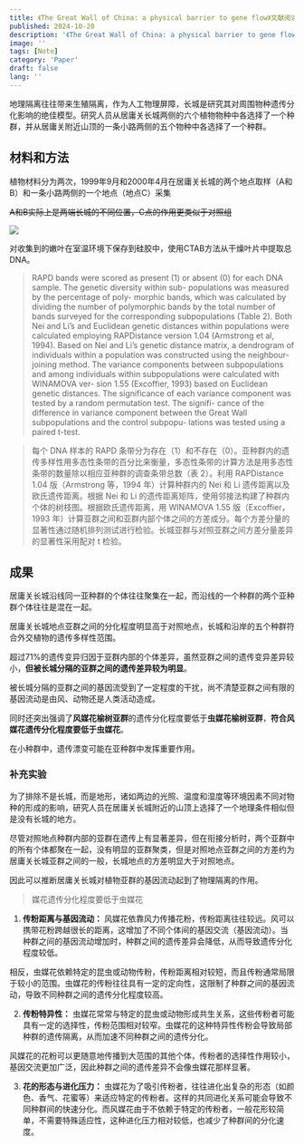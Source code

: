 ```yaml
---
title: 《The Great Wall of China: a physical barrier to gene flow》文献阅读笔记
published: 2024-10-20
description: '《The Great Wall of China: a physical barrier to gene flow》文献阅读笔记'
image: ''
tags: [Note]
category: 'Paper'
draft: false 
lang: ''
---
```

地理隔离往往带来生殖隔离，作为人工物理屏障，长城是研究其对周围物种遗传分化影响的绝佳模型。研究人员从居庸关长城两侧的六个植物物种中各选择了一个种群，并从居庸关附近山顶的一条小路两侧的五个物种中各选择了一个种群。

## 材料和方法

植物材料分为两次，1999年9月和2000年4月在居庸关长城的两个地点取样（A和B）和一条小路两侧的一个地点（地点C）采集

~~A和B实际上是两端长城的不同位置，C点的作用更类似于对照组~~

![](https://img.duckk.org/2024/10/cc942975cee2f583e5fda6cd32b78563.png)

对收集到的嫩叶在室温环境下保存到硅胶中，使用CTAB方法从干燥叶片中提取总DNA。

> RAPD bands were scored as present (1) or absent (0) for
each DNA sample. The genetic diversity within sub-
populations was measured by the percentage of poly-
morphic bands, which was calculated by dividing the
number of polymorphic bands by the total number of
bands surveyed for the corresponding subpopulations
(Table 2). Both Nei and Li’s and Euclidean genetic
distances within populations were calculated employing
RAPDistance version 1.04 (Armstrong et al, 1994). Based
on Nei and Li’s genetic distance matrix, a dendrogram of
individuals within a population was constructed using
the neighbour-joining method. The variance components
between subpopulations and among individuals within
subpopulations were calculated with WINAMOVA ver-
sion 1.55 (Excoffier, 1993) based on Euclidean genetic
distances. The significance of each variance component
was tested by a random permutation test. The signifi-
cance of the difference in variance component between
the Great Wall subpopulations and the control subpopu-
lations was tested using a paired t-test.

> 每个 DNA 样本的 RAPD 条带分为存在（1）和不存在（0）。亚种群内的遗传多样性用多态性条带的百分比来衡量，多态性条带的计算方法是用多态性条带的数量除以相应亚种群的调查条带总数（表 2）。利用 RAPDistance 1.04 版（Armstrong 等，1994 年）计算种群内的 Nei 和 Li 遗传距离以及欧氏遗传距离。根据 Nei 和 Li 的遗传距离矩阵，使用邻接法构建了种群内个体的树枝图。根据欧氏遗传距离，用 WINAMOVA 1.55 版（Excoffier，1993 年）计算亚群之间和亚群内部个体之间的方差成分。每个方差分量的显著性通过随机排列测试进行检验。长城亚群与对照亚群之间方差分量差异的显著性采用配对 t 检验。

## 成果
居庸关长城沿线同一亚种群的个体往往聚集在一起，而沿线的一个种群的两个亚种群个体往往是混在一起。

居庸关长城地点亚群之间的分化程度明显高于对照地点，长城和沿岸的五个种群符合外交植物的遗传多样性范围。

超过71%的遗传变异归因于亚群内部的个体差异，虽然亚群之间的遗传变异差异较小，__但被长城分隔的亚群之间的遗传差异较为明显__。

被长城分隔的亚群之间的基因流受到了一定程度的干扰，尚不清楚亚群之间有限的基因流动是由风、动物还是人类活动造成。

同时还突出强调了**风媒花榆树亚群**的遗传分化程度要低于**虫媒花榆树亚群**，__符合风媒花遗传分化程度要低于虫媒花__。

在小种群中，遗传漂变可能在亚种群中发挥重要作用。

### 补充实验
为了排除不是长城，而是地形，诸如两边的光照、温度和湿度等环境因素不同对物种的形成的影响，研究人员在居庸关长城附近的山顶上选择了一个地理条件相似但是没有长城的地方。

尽管对照地点种群内部的亚群在遗传上有显著差异，但在衔接分析时，两个亚群中的所有个体都聚在一起，没有明显的亚群聚类，但是对照地点亚群之间的方差约为居庸关长城亚群之间的一般，长城地点的方差明显大于对照地点。

因此可以推断居庸关长城对植物亚群的基因流动起到了物理隔离的作用。

> 媒花遗传分化程度要低于虫媒花
1. **传粉距离与基因流动：** 风媒花依靠风力传播花粉，传粉距离往往较远。风可以携带花粉跨越很长的距离，这增加了不同个体间的基因交流（基因流动）。当种群之间的基因流动增加时，种群之间的遗传差异会降低，从而导致遗传分化程度较低。

相反，虫媒花依赖特定的昆虫或动物传粉，传粉距离相对较短，而且传粉通常局限于较小的范围。虫媒花的传粉往往具有一定的定向性，这限制了种群之间的基因流动，导致不同种群之间的遗传分化程度较高。

2. **传粉特异性：** 虫媒花常常与特定的昆虫或动物形成共生关系，这些传粉者可能具有一定的选择性，传粉范围相对较窄。虫媒花的这种特异性传粉会导致局部种群的遗传隔离，从而加速不同种群之间的遗传分化。

风媒花的花粉可以更随意地传播到大范围的其他个体，传粉者的选择性作用较小，基因交流更加广泛，因此种群之间的遗传差异不会像虫媒花那样显著。

3. **花的形态与进化压力：** 虫媒花为了吸引传粉者，往往进化出复杂的形态（如颜色、香气、花蜜等）来适应特定的传粉者。这样的共同进化关系可能会导致不同种群间的快速分化。而风媒花由于不依赖于特定的传粉者，一般花形较简单，不需要特殊适应性，这种进化压力相对较低，也减少了种群间的分化速度。